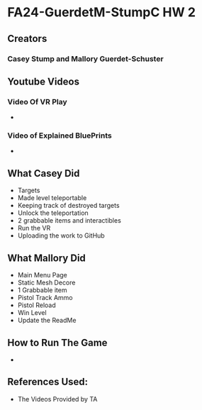 # FA24-GuerdetM-StumpC HW 2

## Creators
### Casey Stump and Mallory Guerdet-Schuster

## Youtube Videos
### Video Of VR Play
*

### Video of Explained BluePrints
*

## What Casey Did
* Targets
* Made level teleportable 
* Keeping track of destroyed targets
* Unlock the teleportation
* 2 grabbable items and interactibles
* Run the VR
* Uploading the work to GitHub

## What Mallory Did
* Main Menu Page
* Static Mesh Decore
* 1 Grabbable item
* Pistol Track Ammo
* Pistol Reload
* Win Level
* Update the ReadMe

  
## How to Run The Game
* 

## References Used:
* The Videos Provided by TA
